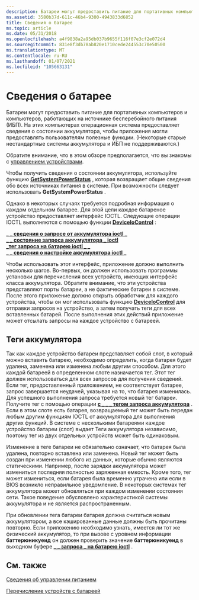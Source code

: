 ```yaml
---
description: Батареи могут предоставить питание для портативных компьютеров и компьютеров, работающих на источнике бесперебойного питания (ИБП).
ms.assetid: 3580b37d-611c-46b4-9300-4943833d6852
title: Сведения о батарее
ms.topic: article
ms.date: 05/31/2018
ms.openlocfilehash: a4f9838a2a95db037b9655f116f07e3cf2e072d4
ms.sourcegitcommit: 831e8f3db78ab820e1710cede244553c70e50500
ms.translationtype: MT
ms.contentlocale: ru-RU
ms.lasthandoff: 01/07/2021
ms.locfileid: "105663131"
---
```

# <a name="battery-information"></a>Сведения о батарее

Батареи могут предоставить питание для портативных компьютеров и компьютеров, работающих на источнике бесперебойного питания (ИБП). На этих компьютерах операционная система предоставляет сведения о состоянии аккумулятора, чтобы приложения могли предоставлять пользователям полезные функции. (Некоторые старые нестандартные системы аккумулятора и ИБП не поддерживаются.)

Обратите внимание, что в этом обзоре предполагается, что вы знакомы с [управлением устройствами](/windows/desktop/DevIO/device-management).

Чтобы получить сведения о состоянии аккумулятора, используйте функцию [**GetSystemPowerStatus**](/windows/desktop/api/Winbase/nf-winbase-getsystempowerstatus) , которая возвращает общие сведения обо всех источниках питания в системе. При возможности следует использовать **GetSystemPowerStatus** .

Однако в некоторых случаях требуется подробная информация о каждом отдельном батарее. Для этой цели каждое батареное устройство предоставляет интерфейс IOCTL. Следующие операции IOCTL выполняются с помощью функции [**DeviceIoControl**](/windows/desktop/api/ioapiset/nf-ioapiset-deviceiocontrol) :

<dl>

[**\_ \_ сведения о запросе от аккумулятора ioctl \_**](ioctl-battery-query-information.md)  
[**\_ \_ состояние запроса аккумулятора \_ ioctl**](ioctl-battery-query-status.md)  
[**\_тег запроса на батарею ioctl \_ \_**](ioctl-battery-query-tag.md)  
[**\_ \_ сведения о настройке аккумулятора ioctl \_**](ioctl-battery-set-information.md)  
</dl>

Чтобы использовать этот интерфейс, приложение должно выполнить несколько шагов. Во-первых, он должен использовать программы установки для перечисления всех устройств, имеющих интерфейс класса аккумулятора. Обратите внимание, что эти устройства представляют порты батареи, а не фактические батареи в системе. После этого приложение должно открыть обработчик для каждого устройства, чтобы он мог использовать функцию [**DeviceIoControl**](/windows/desktop/api/ioapiset/nf-ioapiset-deviceiocontrol) для отправки запросов на устройство, а затем получать теги для всех вставленных батарей. После выполнения этих действий приложение может отсылать запросы на каждое устройство с батареей.

## <a name="battery-tags"></a>Теги аккумулятора

Так как каждое устройство батареи представляет собой слот, в который можно вставить батарею, необходимо определить, когда батарея будет удалена, заменена или изменена любым другим способом. Для этого каждой батареей в определенном слоте назначается тег. Этот тег должен использоваться для всех запросов для получения сведений. Если тег, предоставленный приложением, не соответствует батарее, запрос завершается неудачей, указывая на то, что батарея изменилась. Для успешного выполнения запроса требуется новый тег батареи. Получите тег с помощью операции [**с \_ \_ \_ тегом запроса аккумулятора**](ioctl-battery-query-tag.md) . Если в этом слоте есть батарея, возвращаемый тег может быть передан любым другим функциям IOCTL от аккумулятора для выполнения других функций. В системе с несколькими батареями каждое устройство батареи (слот) выдает Теги аккумулятора независимо, поэтому тег из двух отдельных устройств может быть одинаковым.

Изменение в теге батареи не обязательно означает, что батарея была удалена, повторно вставлена или заменена. Новый тег может быть создан при изменении любого из данных, которые обычно являются статическими. Например, после зарядки аккумулятора может измениться последняя полностью заряженная емкость. Кроме того, тег может измениться, если батарея была временно утрачена или если в BIOS возникло неправильное уведомление. В некоторых системах тег аккумулятора может обновляться при каждом изменении состояния сети. Такое поведение обусловлено характеристикой системы аккумулятора и не является распространенным.

При обновлении тега батареи батарея должна считаться новым аккумулятором, а все кэшированные данные должны быть прочитаны повторно. Если приложению необходимо узнать, имеется ли тот же физический аккумулятор, то при вызове с уровнем информации **баттерюникуеид** он должен проверить значение **баттерюникуеид** в выходном буфере [**\_ \_ запроса \_ на батарею ioctl**](ioctl-battery-query-information.md) .

## <a name="related-topics"></a>См. также

<dl> <dt>

[Сведения об управлении питанием](about-power-management.md)
</dt> <dt>

[Перечисление устройств с батареей](enumerating-battery-devices.md)
</dt> </dl>

 

 
